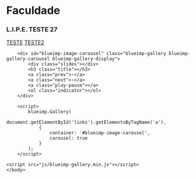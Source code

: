 # [](#header-1)Faculdade

### [](#header-3)L.I.P.E. TESTE 27


<html>
    <head>
        <link rel="stylesheet" href="css/blueimp-gallery.min.css">
    </head>
    <body>  
        <div id="links">
        <a href="Imgs/LipePhoto/lipe1.png" title="Banana">TESTE</a>
            <a href="Imgs/LipePhoto/lipe2.png" title="Adwadwa">TESTE2</a>
        </div>
        
        <div id="blueimp-image-carousel" class="blueimp-gallery blueimp-gallery-carousel blueimp-gallery-display">
            <div class="slides"></div>
            <h3 class="title"></h3>
            <a class="prev">‹</a>
            <a class="next">›</a>
            <a class="play-pause"></a>
            <ol class="indicator"></ol>
        </div>
        
        <script>
            blueimp.Gallery(
                document.getElementById('links').getElementsByTagName('a'),
                {
                    container: '#blueimp-image-carousel',
                    carousel: true
                }
            );
        </script>
        
    <script src="js/blueimp-gallery.min.js"></script>
    </body>
</html>
